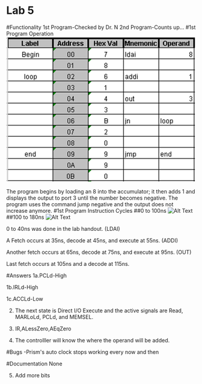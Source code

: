 Lab 5
===========
#Functionality
1st Program-Checked by Dr. N
2nd Program-Counts up...
#1st Program Operation
![Alt Text](https://github.com/RyanRedhead/Lab5/blob/master/Prism.PNG?raw=true)

The program begins by loading an 8 into the accumulator; it then adds 1 and displays the output to port 3 until the number becomes negative. The program uses the command jump negative and the output does not increase anymore.
#1st Program Instruction Cycles
##0 to 100ns
![Alt Text](https://github.com/RyanRedhead/Lab5/blob/master/0to100ns?raw=true)
##100 to 180ns
![Alt Text](https://github.com/RyanRedhead/Lab5/blob/master/100to180ns?raw=true)

0 to 40ns was done in the lab handout. (LDAI)

A Fetch occurs at 35ns, decode at 45ns, and execute at 55ns. (ADDI)

Another fetch occurs at 65ns, decode at 75ns, and execute at 95ns. (OUT)

Last fetch occurs at 105ns and a decode at 115ns.


#Answers
1a.PCLd-High

1b.IRLd-High

1c.ACCLd-Low

2. The next state is Direct I/O Execute and the active signals are Read, MARLoLd, PCLd, and MEMSEL.

3. IR,ALessZero,AEqZero

4. The controlller will know the where the operand will be added.

#Bugs
-Prism's auto clock stops working every now and then

#Documentation
None

5. Add more bits
